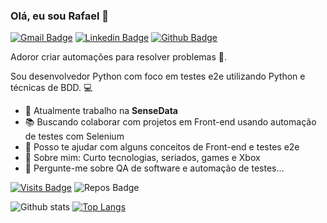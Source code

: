 ### Olá, eu sou Rafael 👋

[![Gmail Badge](https://img.shields.io/badge/-Gmail-c14438?style=flat-square&logo=Gmail&logoColor=white&link=mailto:rafaelvsc88@gmail.com)](mailto:rafaelvsc88@gmail.com)
[![Linkedin Badge](https://img.shields.io/badge/-LinkedIn-blue?style=flat-square&logo=Linkedin&logoColor=white&link=https://www.linkedin.com/in/rafael-vescio/)](https://www.linkedin.com/in/rafael-vescio/)
[![Github Badge](https://img.shields.io/badge/-Github-000?style=flat-square&logo=Github&logoColor=white&link=https://github.com/RafaelVsc)](https://github.com/RafaelVsc)

<!--
**RafaelVsc/RafaelVsc** is a ✨ _special_ ✨ repository because its `README.md` (this file) appears on your GitHub profile.

Here are some ideas to get you started:

- 🔭 I’m currently working on SenseData
- 🌱 I’m currently learning Selenium, Behave and Python
- 👯 I’m looking to collaborate on meaningful projects
- 🤖 Ask me about automated tests using python and selenium...

-->
Adoror criar automações para resolver problemas 🤖.

Sou desenvolvedor Python com foco em testes e2e utilizando Python e técnicas de BDD. :computer:


- 🔭  Atualmente trabalho na **SenseData**
- 📚  Buscando colaborar com projetos em Front-end usando automação de testes com Selenium
- 🤝  Posso te ajudar com alguns conceitos de Front-end e testes e2e
- 💬  Sobre mim: Curto tecnologias, seriados, games e Xbox
- 🤖  Pergunte-me sobre QA de software e automação de testes...

[![Visits Badge](https://badges.pufler.dev/visits/RafaelVsc/RafaelVsc?style=for-the-badge)](https://github.com/RafaelVsc/RafaelVsc)
![Repos Badge](https://badges.pufler.dev/repos/RafaelVsc?style=for-the-badge)

![Github stats](https://github-readme-stats.vercel.app/api?username=RafaelVsc&show_icons=true&theme=gotham)
[![Top Langs](https://github-readme-stats.vercel.app/api/top-langs/?username=RafaelVsc&layout=compact&theme=gotham)](https://github.com/RafaelVsc/github-readme-stats)

<!--
<code><img height="20" src="https://raw.githubusercontent.com/github/explore/80688e429a7d4ef2fca1e82350fe8e3517d3494d/topics/git/git.png"></code>
<code><img height="20" src="https://raw.githubusercontent.com/github/explore/80688e429a7d4ef2fca1e82350fe8e3517d3494d/topics/python/python.png"></code>
<code><img height="20" src="https://raw.githubusercontent.com/github/explore/80688e429a7d4ef2fca1e82350fe8e3517d3494d/topics/html/html.png"></code>
<code><img height="20" src="https://raw.githubusercontent.com/github/explore/80688e429a7d4ef2fca1e82350fe8e3517d3494d/topics/css/css.png"></code>
<code><img height="20" src="https://raw.githubusercontent.com/github/explore/80688e429a7d4ef2fca1e82350fe8e3517d3494d/topics/javascript/javascript.png"></code>
<code><img height="20" src="https://raw.githubusercontent.com/github/explore/80688e429a7d4ef2fca1e82350fe8e3517d3494d/topics/typescript/typescript.png"></code>
<code><img height="20" src="https://raw.githubusercontent.com/github/explore/80688e429a7d4ef2fca1e82350fe8e3517d3494d/topics/react/react.png"></code>
<code><img height="20" src="https://raw.githubusercontent.com/github/explore/80688e429a7d4ef2fca1e82350fe8e3517d3494d/topics/nodejs/nodejs.png"></code>
<code><img height="20" src="https://raw.githubusercontent.com/github/explore/80688e429a7d4ef2fca1e82350fe8e3517d3494d/topics/terminal/terminal.png"></code>
<code><img height="20" src="https://raw.githubusercontent.com/github/explore/80688e429a7d4ef2fca1e82350fe8e3517d3494d/topics/docker/docker.png"></code>
<code><img height="20" src="https://raw.githubusercontent.com/github/explore/80688e429a7d4ef2fca1e82350fe8e3517d3494d/topics/ruby/ruby.png"></code>
<code><img height="20" src="https://raw.githubusercontent.com/github/explore/80688e429a7d4ef2fca1e82350fe8e3517d3494d/topics/selenium/selenium.png"></code>
-->
